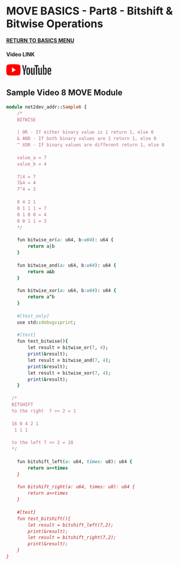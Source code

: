 # MOVE BASICS - Part8 - Bitshift & Bitwise Operations


<a href="https://github.com/net2devcrypto/MOVE-Smart-Contracts/tree/main/index/BASICS"><b>RETURN TO BASICS MENU</b></a>

<h4>Video LINK</h4>
<a href="" target="_blank"><img src="https://github.com/net2devcrypto/misc/blob/main/ytlogo2.png" width="120" height="30"></a>

## Sample Video 8 MOVE Module

```ruby
module net2dev_addr::Sample6 {
    /*
    BITWISE

    | OR - If either binary value is 1 return 1, else 0
    & AND - If both binary values are 1 return 1, else 0
    ^ XOR - If binary values are different return 1, else 0

    value_a = 7
    value_b = 4

    7|4 = 7 
    7&4 = 4
    7^4 = 3 

    8 4 2 1
    0 1 1 1 = 7
    0 1 0 0 = 4
    0 0 1 1 = 3
    */

    fun bitwise_or(a: u64, b:u64): u64 {
        return a|b
    }

    fun bitwise_and(a: u64, b:u64): u64 {
        return a&b
    }

    fun bitwise_xor(a: u64, b:u64): u64 {
        return a^b
    }

    #[test_only]
    use std::debug::print;

    #[test]
    fun test_bitwise(){
        let result = bitwise_or(7, 4);
        print(&result);
        let result = bitwise_and(7, 4);
        print(&result);
        let result = bitwise_xor(7, 4);
        print(&result);
    }

  /*
  BITSHIFT
  to the right  7 >> 2 = 1

  16 8 4 2 1
   1 1 1 

  to the left 7 << 2 = 28
  */

    fun bitshift_left(a: u64, times: u8): u64 {
        return a<<times
    }

    fun bitshift_right(a: u64, times: u8): u64 {
        return a>>times
    }

    #[test]
    fun test_bitshift(){
        let result = bitshift_left(7,2);
        print(&result);
        let result = bitshift_right(7,2);
        print(&result);
    }
}
```
